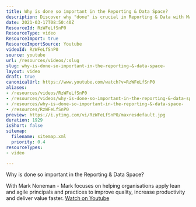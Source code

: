```yaml
---
title: Why is done so important in the Reporting & Data Space?
description: Discover why "done" is crucial in Reporting & Data with Mark Noneman, as he shares insights on lean and agile practices to boost quality and productivity.
date: 2021-03-17T08:50:40Z
ResourceId: RzWFeLfSnP0
ResourceType: video
ResourceImport: true
ResourceImportSource: Youtube
videoId: RzWFeLfSnP0
source: youtube
url: /resources/videos/:slug
slug: why-is-done-so-important-in-the-reporting-&-data-space-
layout: video
draft: true
canonicalUrl: https://www.youtube.com/watch?v=RzWFeLfSnP0
aliases:
- /resources/videos/RzWFeLfSnP0
- /resources/videos/why-is-done-so-important-in-the-reporting-&-data-space-
- /resources/why-is-done-so-important-in-the-reporting-&-data-space-
- /resources/RzWFeLfSnP0
preview: https://i.ytimg.com/vi/RzWFeLfSnP0/maxresdefault.jpg
duration: 1929
isShort: false
sitemap:
  filename: sitemap.xml
  priority: 0.4
resourceTypes:
- video

---
```

 Why is done so important in the Reporting & Data Space?

With Mark Noneman - Mark focuses on helping organisations apply lean and agile principals and practices to improve quality, increase productivity and deliver value faster. 
 [Watch on Youtube](https://www.youtube.com/watch?v=RzWFeLfSnP0)
